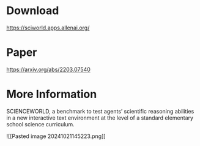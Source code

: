 # Download
https://sciworld.apps.allenai.org/

# Paper
https://arxiv.org/abs/2203.07540

# More Information
SCIENCEWORLD, a benchmark to test agents’ scientific reasoning abilities in a new interactive text environment at the level of a standard elementary school science curriculum.

![[Pasted image 20241021145223.png]]